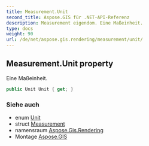 ```yaml
---
title: Measurement.Unit
second_title: Aspose.GIS für .NET-API-Referenz
description: Measurement eigendom. Eine Maßeinheit.
type: docs
weight: 90
url: /de/net/aspose.gis.rendering/measurement/unit/
---
```

## Measurement.Unit property

Eine Maßeinheit.

```csharp
public Unit Unit { get; }
```

### Siehe auch

* enum [Unit](../../unit/)
* struct [Measurement](../)
* namensraum [Aspose.Gis.Rendering](../../measurement/)
* Montage [Aspose.GIS](../../../)


